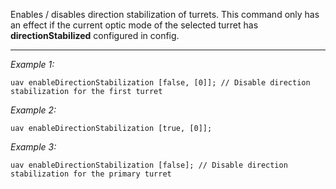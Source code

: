 Enables / disables direction stabilization of turrets. This command only has an effect if the current optic mode of the selected turret has **directionStabilized** configured in config.


---
*Example 1:*
```sqf
uav enableDirectionStabilization [false, [0]]; // Disable direction stabilization for the first turret
```

*Example 2:*
```sqf
uav enableDirectionStabilization [true, [0]];
```

*Example 3:*
```sqf
uav enableDirectionStabilization [false]; // Disable direction stabilization for the primary turret
```